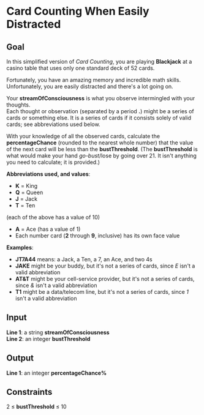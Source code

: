 # Card Counting When Easily Distracted

## Goal

In this simplified version of _Card Counting_, you are playing **Blackjack** at
a casino table that uses only one standard deck of 52 cards.

Fortunately, you have an amazing memory and incredible math skills. \
Unfortunately, you are easily distracted and there's a lot going on.

Your **streamOfConsciousness** is what you observe intermingled with your
thoughts. \
Each thought or observation (separated by a period **.**) might be a series of
cards or something else. It is a series of cards if it consists solely of valid
cards; see abbreviations used below.

With your knowledge of all the observed cards, calculate the
**percentageChance** (rounded to the nearest whole number) that the value of
the next card will be less than the **bustThreshold**.
(The **bustThreshold** is what would make your hand _go-bust_/lose by going
over 21. It isn't anything you need to calculate; it is provided.)

**Abbreviations used, and values**:

-   **K** = King
-   **Q** = Queen
-   **J** = Jack
-   **T** = Ten

(each of the above has a value of 10)

-   **A** = Ace (has a value of 1)
-   Each number card (**2** through **9**, inclusive) has its own face value

**Examples**:

-   **JT7A44** means: a Jack, a Ten, a 7, an Ace, and two 4s
-   **JAKE** might be your buddy, but it's not a series of cards, since _E_
        isn't a valid abbreviation
-   **AT&T** might be your cell-service provider, but it's not a series of
        cards, since _&_ isn't a valid abbreviation
-   **T1** might be a data/telecom line, but it's not a series of cards, since
        _1_ isn't a valid abbreviation

## Input

**Line 1**: a string **streamOfConsciousness** \
**Line 2**: an integer **bustThreshold**

## Output

**Line 1**: an integer **percentageChance%**

## Constraints

2 &leq; **bustThreshold** &leq; 10
